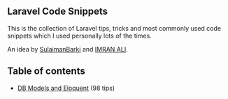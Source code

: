 ## Laravel Code Snippets

This is the collection of Laravel tips, tricks and most commonly used code snippets which I used personally lots of the times.

An idea by [SulaimanBarki](https://github.com/sulaimanbarki) and [IMRAN ALI](https://github.com/imranemi143).

## Table of contents

- [DB Models and Eloquent](db-models-and-eloquent.md) (98 tips)